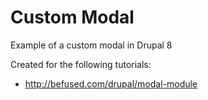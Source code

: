 # Custom Modal

Example of a custom modal in Drupal 8

Created for the following tutorials:

- http://befused.com/drupal/modal-module
